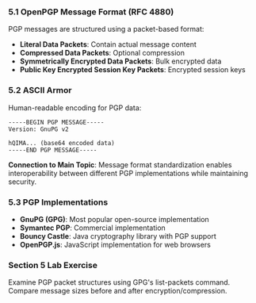 ### 5.1 OpenPGP Message Format (RFC 4880)
PGP messages are structured using a packet-based format:
- **Literal Data Packets**: Contain actual message content
- **Compressed Data Packets**: Optional compression
- **Symmetrically Encrypted Data Packets**: Bulk encrypted data
- **Public Key Encrypted Session Key Packets**: Encrypted session keys

### 5.2 ASCII Armor
Human-readable encoding for PGP data:
```
-----BEGIN PGP MESSAGE-----
Version: GnuPG v2

hQIMA... (base64 encoded data)
-----END PGP MESSAGE-----
```

**Connection to Main Topic**: Message format standardization enables interoperability between different PGP implementations while maintaining security.

### 5.3 PGP Implementations
- **GnuPG (GPG)**: Most popular open-source implementation
- **Symantec PGP**: Commercial implementation
- **Bouncy Castle**: Java cryptography library with PGP support
- **OpenPGP.js**: JavaScript implementation for web browsers

### Section 5 Lab Exercise
Examine PGP packet structures using GPG's list-packets command. Compare message sizes before and after encryption/compression.